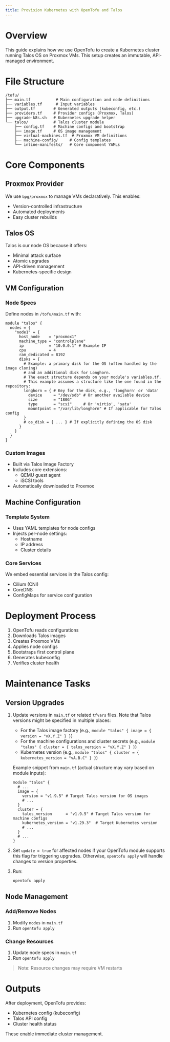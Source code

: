 ```yaml
---
title: Provision Kubernetes with OpenTofu and Talos
---
```


# Overview

This guide explains how we use OpenTofu to create a Kubernetes cluster running Talos OS on Proxmox VMs. This setup creates an immutable, API-managed environment.

# File Structure

```
/tofu/
├── main.tf           # Main configuration and node definitions
├── variables.tf      # Input variables
├── output.tf        # Generated outputs (kubeconfig, etc.)
├── providers.tf     # Provider configs (Proxmox, Talos)
├── upgrade-k8s.sh   # Kubernetes upgrade helper
└── talos/           # Talos cluster module
    ├── config.tf    # Machine configs and bootstrap
    ├── image.tf     # OS image management
    ├── virtual-machines.tf  # Proxmox VM definitions
    ├── machine-config/     # Config templates
    └── inline-manifests/   # Core component YAMLs
```

# Core Components

## Proxmox Provider

We use `bpg/proxmox` to manage VMs declaratively. This enables:

- Version-controlled infrastructure
- Automated deployments
- Easy cluster rebuilds

## Talos OS

Talos is our node OS because it offers:

- Minimal attack surface
- Atomic upgrades
- API-driven management
- Kubernetes-specific design

## VM Configuration

### Node Specs

Define nodes in `/tofu/main.tf` with:

```hcl
module "talos" {
  nodes = {
    "node1" = {
      host_node    = "proxmox1"
      machine_type = "controlplane"
      ip           = "10.0.0.1" # Example IP
      cpu          = 4
      ram_dedicated = 8192
      disks = {
        # Example: a primary disk for the OS (often handled by the image cloning)
        # and an additional disk for Longhorn.
        # The exact structure depends on your module's variables.tf.
        # This example assumes a structure like the one found in the repository:
        longhorn = { # Key for the disk, e.g., 'longhorn' or 'data'
          device     = "/dev/sdb" # Or another available device
          size       = "180G"
          type       = "scsi"     # Or 'virtio', 'sata'
          mountpoint = "/var/lib/longhorn" # If applicable for Talos config
        }
        # os_disk = { ... } # If explicitly defining the OS disk
      }
    }
  }
}
```

### Custom Images

- Built via Talos Image Factory
- Includes core extensions:
  - QEMU guest agent
  - iSCSI tools
- Automatically downloaded to Proxmox

## Machine Configuration

### Template System

- Uses YAML templates for node configs
- Injects per-node settings:
  - Hostname
  - IP address
  - Cluster details

### Core Services

We embed essential services in the Talos config:

- Cilium (CNI)
- CoreDNS
- ConfigMaps for service configuration

# Deployment Process

1. OpenTofu reads configurations
2. Downloads Talos images
3. Creates Proxmox VMs
4. Applies node configs
5. Bootstraps first control plane
6. Generates kubeconfig
7. Verifies cluster health

# Maintenance Tasks

## Version Upgrades

1. Update versions in `main.tf` or related `tfvars` files. Note that Talos versions might be specified in multiple places:
   - For the Talos image factory (e.g., `module "talos" { image = { version = "vX.Y.Z" } }`)
   - For the machine configurations and cluster secrets (e.g., `module "talos" { cluster = { talos_version = "vX.Y.Z" } }`)
   - Kubernetes version (e.g., `module "talos" { cluster = { kubernetes_version = "vA.B.C" } }`)

   Example snippet from `main.tf` (actual structure may vary based on module inputs):
   ```hcl
   module "talos" {
     # ...
     image = {
       version = "v1.9.5" # Target Talos version for OS images
       # ...
     }
     cluster = {
       talos_version      = "v1.9.5" # Target Talos version for machine configs
       kubernetes_version = "v1.29.3"  # Target Kubernetes version
       # ...
     }
     # ...
   }
   ```

2. Set `update = true` for affected nodes if your OpenTofu module supports this flag for triggering upgrades. Otherwise, `opentofu apply` will handle changes to version properties.

3. Run:

   ```bash
   opentofu apply
   ```

## Node Management

### Add/Remove Nodes

1. Modify `nodes` in `main.tf`
2. Run `opentofu apply`

### Change Resources

1. Update node specs in `main.tf`
2. Run `opentofu apply`

> Note: Resource changes may require VM restarts

# Outputs

After deployment, OpenTofu provides:

- Kubernetes config (kubeconfig)
- Talos API config
- Cluster health status

These enable immediate cluster management.
